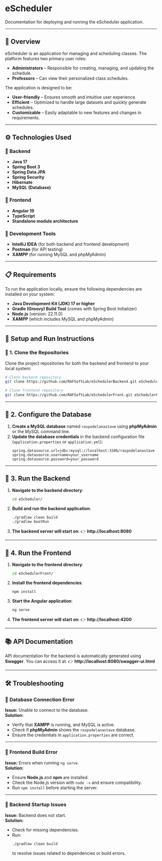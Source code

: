 # **eScheduler**
Documentation for deploying and running the eScheduler application.

---

## 📖 **Overview**
eScheduler is an application for managing and scheduling classes. The platform features two primary user roles:
- **Administrators** – Responsible for creating, managing, and updating the schedule.
- **Professors** – Can view their personalized class schedules.

The application is designed to be:
- **User-friendly** – Ensures smooth and intuitive user experience.
- **Efficient** – Optimized to handle large datasets and quickly generate schedules.
- **Customizable** – Easily adaptable to new features and changes in requirements.

---

## ⚙️ **Technologies Used**

### 🔹 **Backend**
- **Java 17**
- **Spring Boot 3**
- **Spring Data JPA**
- **Spring Security** 
- **Hibernate**
- **MySQL (Database)**

### 🔹 **Frontend**
- **Angular 19**
- **TypeScript**
- **Standalone module architecture**

### 🔹 **Development Tools**
- **IntelliJ IDEA** (for both backend and frontend development)
- **Postman** (for API testing)
- **XAMPP** (for running MySQL and phpMyAdmin)

---

## 📋 **Requirements**
To run the application locally, ensure the following dependencies are installed on your system:
- **Java Development Kit (JDK) 17 or higher**
- **Gradle (Groovy) Build Tool** (comes with Spring Boot Initializer)
- **Node.js** (version: 22.11.0)
- **XAMPP** (which includes MySQL and phpMyAdmin)

---

## 🚀 **Setup and Run Instructions**

### 🔹 **1. Clone the Repositories**
Clone the project repositories for both the backend and frontend to your local system:
```bash
# Clone backend repository
git clone https://github.com/RAFSoftLab/eSchedulerBackend.git eScheduler

# Clone frontend repository
git clone https://github.com/RAFSoftLab/eSchedulerFront.git eSchedulerFront
```

---

## 🔹 **2. Configure the Database**
1. **Create a MySQL database** named `raspodelanastave` using **phpMyAdmin** or the MySQL command line.
2. **Update the database credentials** in the backend configuration file (`application.properties` or `application.yml`):
    ```properties
    spring.datasource.url=jdbc:mysql://localhost:3306/raspodelanastave
    spring.datasource.username=your_username
    spring.datasource.password=your_password
    ```
---

## 🔹 **3. Run the Backend**
1. **Navigate to the backend directory**:
    ```bash
    cd eScheduler/
    ```
2. **Build and run the backend application**:
    ```bash
    ./gradlew clean build
    ./gradlew bootRun
    ```
3. **The backend server will start on**:
   👉 **http://localhost:8080**

---

## 🔹 **4. Run the Frontend**
1. **Navigate to the frontend directory**:
    ```bash
    cd eSchedulerFront/
    ```
2. **Install the frontend dependencies**:
    ```bash
    npm install
    ```
3. **Start the Angular application**:
    ```bash
    ng serve
    ```
4. **The frontend server will start on**:
   👉 **http://localhost:4200**

---

## 📚 **API Documentation**
API documentation for the backend is automatically generated using **Swagger**.
You can access it at:
👉 **http://localhost:8080/swagger-ui.html**

---

## 🛠️ **Troubleshooting**

### 🔹 **Database Connection Error**
**Issue:** Unable to connect to the database.  
**Solution:**
- Verify that **XAMPP** is running, and MySQL is active.
- Check if **phpMyAdmin** shows the `raspodelanastave` database.
- Ensure the credentials in `application.properties` are correct.

---

### 🔹 **Frontend Build Error**
**Issue:** Errors when running `ng serve`.  
**Solution:**
- Ensure **Node.js** and **npm** are installed.
- Check the Node.js version with `node -v` and ensure compatibility.
- Run `npm install` before starting the server.

---

### 🔹 **Backend Startup Issues**
**Issue:** Backend does not start.  
**Solution:**
- Check for missing dependencies.
- Run:
    ```bash
    ./gradlew clean build
    ```
  to resolve issues related to dependencies or build errors.

